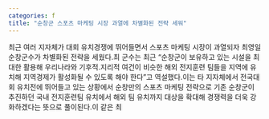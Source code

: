 ```yaml
---
categories: f
title: "순창군 스포츠 마케팅 시장 과열에 차별화된 전략 세워"
---
```

최근 여러 지자체가 대회 유치경쟁에 뛰어들면서 스포츠 마케팅 시장이 과열되자 최영일 순창군수가 차별화된 전략을 세웠다.최 군수는 최근 “순창군이 보유하고 있는 시설을 최대한 활용해 우리나라와 기후적․지리적 여건이 비슷한 해외 전지훈련 팀들을 지역에 유치해 지역경제가 활성화될 수 있도록 해야 한다”고 역설했다.이는 타 지자체에서 전국대회 유치전에 뛰어들고 있는 상황에서 순창만의 스포츠 마케팅 전략으로 기존 순창군이 추진하던 국내 전지훈련팀 유치에서 해외 팀 유치까지 대상을 확대해 경쟁력을 더욱 강화하겠다는 뜻으로 풀이된다.이 같은 최